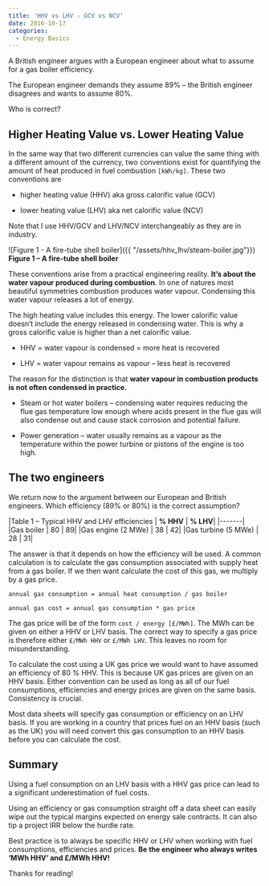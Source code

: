 ```yaml
---
title: 'HHV vs LHV - GCV vs NCV'
date: 2016-10-17
categories:
  - Energy Basics
---
```


A British engineer argues with a European engineer about what to assume for a gas boiler efficiency.

The European engineer demands they assume 89% –  the British engineer disagrees and wants to assume 80%.

Who is correct?

## Higher Heating Value vs. Lower Heating Value

In the same way that two different currencies can value the same thing with a different amount of the currency, two conventions exist for quantifying the amount of heat produced in fuel combustion `[kWh/kg]`.  These two conventions are

- higher heating value (HHV) aka gross calorific value (GCV)

- lower heating value (LHV) aka net calorific value (NCV)

Note that I use HHV/GCV and LHV/NCV interchangeably as they are in industry.

![Figure 1 - A fire-tube shell boiler]({{ "/assets/hhv_lhv/steam-boiler.jpg"}})
**Figure 1 – A fire-tube shell boiler**

These conventions arise from a practical engineering reality.  **It’s about the water vapour produced during combustion**.  In one of natures most beautiful symmetries combustion produces water vapour.  Condensing this water vapour releases a lot of energy.

The high heating value includes this energy.  The lower calorific value doesn’t include the energy released in condensing water.  This is why a gross calorific value is higher than a net calorific value.

- HHV = water vapour is condensed = more heat is recovered

- LHV = water vapour remains as vapour – less heat is recovered

The reason for the distinction is that **water vapour in combustion products is not often condensed in practice.**  

- Steam or hot water boilers – condensing water requires reducing the flue gas temperature low enough where acids present in the flue gas will also condense out and cause stack corrosion and potential failure.

- Power generation – water usually remains as a vapour as the temperature within the power turbine or pistons of the engine is too high.

## The two engineers

We return now to the argument between our European and British engineers.  Which efficiency (89% or 80%) is the correct assumption?

|Table 1 – Typical HHV and LHV efficiencies | **% HHV** | **% LHV**|
|-------|
|Gas boiler | 80 | 89|
|Gas engine (2 MWe) | 38	| 42|
|Gas turbine (5 MWe) | 28 | 31|

The answer is that it depends on how the efficiency will be used.  A common calculation is to calculate the gas consumption associated with supply heat from a gas boiler.  If we then want calculate the cost of this gas, we multiply by a gas price.  

```
annual gas consumption = annual heat consumption / gas boiler

annual gas cost = annual gas consumption * gas price
```

The gas price will be of the form `cost / energy [£/MWh]`.  The MWh can be given on either a HHV or LHV basis.  The correct way to specify a gas price is therefore either `£/MWh HHV` or `£/MWh LHV`.  This leaves no room for misunderstanding.

To calculate the cost using a UK gas price we would want to have assumed an efficiency of 80 % HHV.  This is because UK gas prices are given on an HHV basis.  Either convention can be used as long as all of our fuel consumptions, efficiencies and energy prices are given on the same basis.  Consistency is crucial.

Most data sheets will specify gas consumption or efficiency on an LHV basis.  If you are working in a country that prices fuel on an HHV basis (such as the UK) you will need convert this gas consumption to an HHV basis before you can calculate the cost.

## Summary

Using a fuel consumption on an LHV basis with a HHV gas price can lead to a significant underestimation of fuel costs.

Using an efficiency or gas consumption straight off a data sheet can easily wipe out the typical margins expected on energy sale contracts.  It can also tip a project IRR below the hurdle rate.

Best practice is to always be specific HHV or LHV when working with fuel consumptions, efficiencies and prices.  **Be the engineer who always writes ‘MWh HHV’ and £/MWh HHV!**

Thanks for reading!
